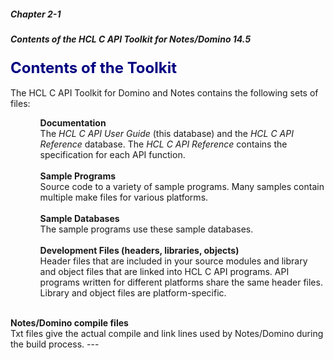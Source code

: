##### Chapter 2-1
##### Contents of the HCL C API Toolkit for Notes/Domino 14.5

<b><font size="5" color="#000080">Contents of the Toolkit</font></b><br>
<br>
The HCL C API Toolkit for Domino and Notes contains the following sets of files:<br>

<ul>
<ul><b>Documentation</b><br>
The <i>HCL C API User Guide</i> (this database) and the <i>HCL C API Reference </i>database. The <i>HCL C API Reference </i>contains the specification for each API function.<br>
<br>
<b>Sample Programs</b><br>
Source code to a variety of sample programs. Many samples contain multiple make files for various platforms.<br>
<br>
<b>Sample Databases</b><br>
The sample programs use these sample databases.<br>
<br>
<b>Development Files (headers, libraries, objects)</b><br>
Header files that are included in your source modules and library and object files that are linked into HCL C API programs. API programs written for different platforms share the same header files. Library and object files are platform-specific.</ul>
</ul>
<br>
     <b>Notes/Domino compile files</b><br>
     Txt files give the actual compile and link lines used by Notes/Domino during the build process.
---
